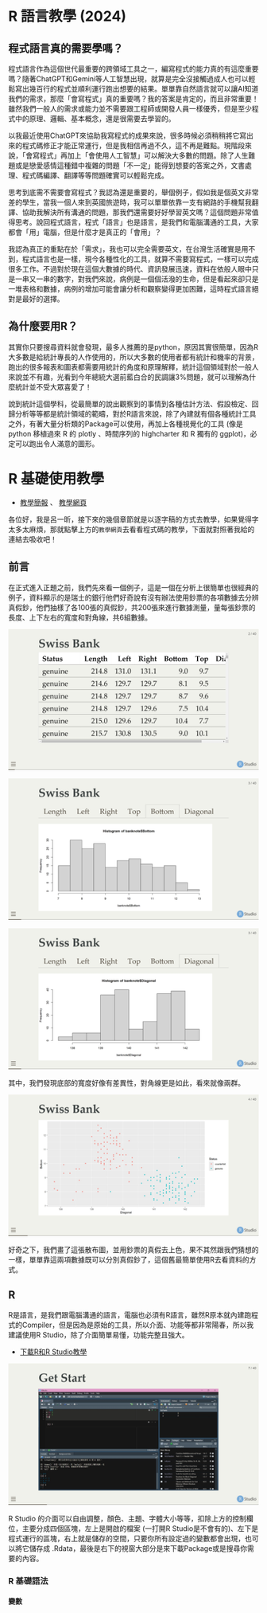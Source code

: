 # R 語言教學 (2024)

## 程式語言真的需要學嗎？

   程式語言作為這個世代最重要的跨領域工具之一，編寫程式的能力真的有這麼重要嗎？隨著ChatGPT和Gemini等人工智慧出現，就算是完全沒接觸過成人也可以輕鬆寫出幾百行的程式並順利運行跑出想要的結果。單單靠自然語言就可以讓AI知道我們的需求，那麼「會寫程式」真的重要嗎？我的答案是肯定的，而且非常重要！雖然我們一般人的需求或能力並不需要跟工程師或開發人員一樣優秀，但是至少程式中的原理、邏輯、基本概念，還是很需要去學習的。

   以我最近使用ChatGPT來協助我寫程式的成果來說，很多時候必須稍稍將它寫出來的程式碼修正才能正常運行，但是我相信再過不久，這不再是難點。現階段來說，「會寫程式」再加上「會使用人工智慧」可以解決大多數的問題。除了人生難題或是戀愛感情這種錯中複雜的問題「不一定」能得到想要的答案之外，文書處理、程式碼編譯、翻譯等等問題確實可以輕鬆完成。

   思考到底需不需要會寫程式？我認為還是重要的，舉個例子，假如我是個英文非常差的學生，當我一個人來到英國旅遊時，我可以單單依靠一支有網路的手機幫我翻譯、協助我解決所有溝通的問題，那我們還需要好好學習英文嗎？這個問題非常值得思考。說回程式語言，程式「語言」也是語言，是我們和電腦溝通的工具，大家都會「用」電腦，但是什麼才是真正的「會用」？

   我認為真正的重點在於「需求」，我也可以完全需要英文，在台灣生活確實是用不到，程式語言也是一樣，現今各種性化的工具，就算不需要寫程式，一樣可以完成很多工作。不過對於現在這個大數據的時代、資訊發展迅速，資料在依般人眼中只是一串又一串的數字，對我們來說，病例是一個個活潑的生命，但是看起來卻只是一堆表格和數據，病例的增加可能會讓分析和觀察變得更加困難，這時程式語言絕對是最好的選擇。

## 為什麼要用R？

   其實你只要搜尋資料就會發現，最多人推薦的是python，原因其實很簡單，因為R大多數是給統計專長的人作使用的，所以大多數的使用者都有統計和機率的背景，跑出的很多報表和圖表都需要用統計的角度和原理解釋，統計這個領域對於一般人來說並不有趣，光看到今年總統大選前藍白合的民調讓3%問題，就可以理解為什麼統計並不受大眾喜愛了！

   說到統計這個學科，從最簡單的說出觀察到的事情到各種估計方法、假設檢定、回歸分析等等都是統計領域的範疇，對於R語言來說，除了內建就有個各種統計工具之外，有著大量分析類的Package可以使用，再加上各種視覺化的工具 (像是 python 移植過來 R 的 plotly 、時間序列的 highcharter 和 R 獨有的 ggplot)，必定可以跑出令人滿意的圖形。

# R 基礎使用教學

* [教學簡報](https://yihsinlu.github.io/2024R.io/docs/presentation/Presentation2024summer.html) 、  [教學網頁]([https://yihsinlu.github.io/2024R.io/docs/presentation/Presentation2024summer.html](https://yihsinlu.github.io/2024R.io/docs/Rtutorial.html))

各位好，我是呂一昕，接下來的幾個章節就是以逐字稿的方式去教學，如果覺得字太多太麻煩，那就點擊上方的`教學網頁`去看看程式碼的教學，下面就對照著我給的連結去吸收吧！

## 前言

在正式進入正題之前，我們先來看一個例子，這是一個在分析上很簡單也很經典的例子，資料顯示的是瑞士的銀行他們好奇說有沒有辦法使用鈔票的各項數據去分辨真假鈔，他們抽樣了各100張的真假鈔，共200張來進行數據測量，量每張鈔票的長度、上下左右的寬度和對角線，共6組數據。

![](https://raw.githubusercontent.com/YiHsinLu/2024R.io/main/fig/ppt/0-1.jpg)

![](https://raw.githubusercontent.com/YiHsinLu/2024R.io/main/fig/ppt/0-2.jpg)

![](https://raw.githubusercontent.com/YiHsinLu/2024R.io/main/fig/ppt/0-3.jpg)

其中，我們發現底部的寬度好像有差異性，對角線更是如此，看來就像兩群。

![](https://raw.githubusercontent.com/YiHsinLu/2024R.io/main/fig/ppt/0-4.jpg)

好奇之下，我們畫了這張散布圖，並用鈔票的真假去上色，果不其然跟我們猜想的一樣，單單靠這兩項數據既可以分別真假鈔了，這個舊最簡單使用R去看資料的方式。

## R

R是語言，是我們跟電腦溝通的語言，電腦也必須有R語言，雖然R原本就內建跑程式的Compiler，但是因為是原始的工具，所以介面、功能等都非常陽春，所以我建議使用R Studio，除了介面簡單易懂，功能完整且強大。

* [下載R和R Studio教學](https://yihsinlu.github.io/2024R.io/docs/Rtutorial.html#r)

![](https://raw.githubusercontent.com/YiHsinLu/2024R.io/main/fig/ppt/1-1.jpg)

R Studio 的介面可以自由調整，顏色、主題、字體大小等等，扣除上方的控制欄位，主要分成四個區塊，左上是開啟的檔案 (一打開R Studio是不會有的)、左下是程式運行的區塊，右上就是儲存的空間，只要你所有設定過的變數都會出現，也可以將它儲存成 .Rdata，最後是右下的視窗大部分是來下載Package或是搜尋你需要的內容。

### R 基礎語法

#### 變數
